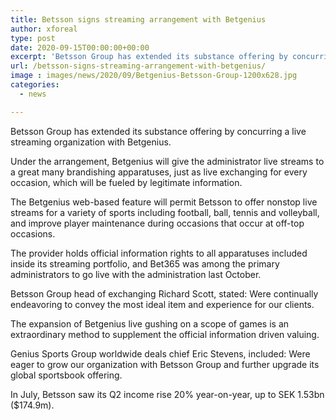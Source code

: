 ```yaml
---
title: Betsson signs streaming arrangement with Betgenius
author: xforeal 
type: post
date: 2020-09-15T00:00:00+00:00
excerpt: 'Betsson Group has extended its substance offering by concurring a live streaming association with Betgenius '
url: /betsson-signs-streaming-arrangement-with-betgenius/
image : images/news/2020/09/Betgenius-Betsson-Group-1200x628.jpg
categories:
  - news

---
```

Betsson Group has extended its substance offering by concurring a live streaming organization with Betgenius. 

Under the arrangement, Betgenius will give the administrator live streams to a great many brandishing apparatuses, just as live exchanging for every occasion, which will be fueled by legitimate information. 

The Betgenius web-based feature will permit Betsson to offer nonstop live streams for a variety of sports including football, ball, tennis and volleyball, and improve player maintenance during occasions that occur at off-top occasions. 

The provider holds official information rights to all apparatuses included inside its streaming portfolio, and Bet365 was among the primary administrators to go live with the administration last October. 

Betsson Group head of exchanging Richard Scott, stated: Were continually endeavoring to convey the most ideal item and experience for our clients. 

The expansion of Betgenius live gushing on a scope of games is an extraordinary method to supplement the official information driven valuing. 

Genius Sports Group worldwide deals chief Eric Stevens, included: Were eager to grow our organization with Betsson Group and further upgrade its global sportsbook offering. 

In July, Betsson saw its Q2 income rise 20&percnt; year-on-year, up to SEK 1.53bn ($174.9m).